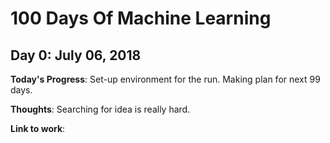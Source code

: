 # 100 Days Of Machine Learning
## Day 0: July 06, 2018
**Today's Progress**: 
Set-up environment for the run.
Making plan for next 99 days.  

**Thoughts**:
Searching for idea is really hard. 

**Link to work**: 
